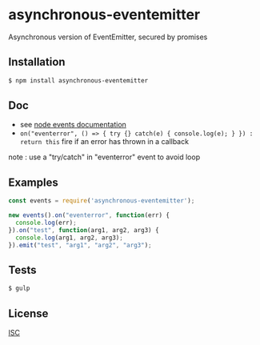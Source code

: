 # asynchronous-eventemitter
Asynchronous version of EventEmitter, secured by promises

## Installation

```bash
$ npm install asynchronous-eventemitter
```

## Doc

* see [node events documentation](https://nodejs.org/api/events.html)
* ``` on("eventerror", () => { try {} catch(e) { console.log(e); } }) : return this ``` fire if an error has thrown in a callback

note : use a "try/catch" in "eventerror" event to avoid loop

## Examples

```js
const events = require('asynchronous-eventemitter');

new events().on("eventerror", function(err) {
  console.log(err);
}).on("test", function(arg1, arg2, arg3) {
  console.log(arg1, arg2, arg3);
}).emit("test", "arg1", "arg2", "arg3");
```

## Tests

```bash
$ gulp
```

## License

  [ISC](LICENSE)
